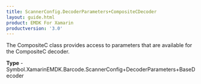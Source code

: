 ```yaml
---
title: ScannerConfig.DecoderParameters+CompositeCDecoder
layout: guide.html
product: EMDK For Xamarin 
productversion: '3.0' 
---
```

The CompositeC class provides access to parameters that are available for the CompositeC decoder.

**Type** - Symbol.XamarinEMDK.Barcode.ScannerConfig+DecoderParameters+BaseDecoder

